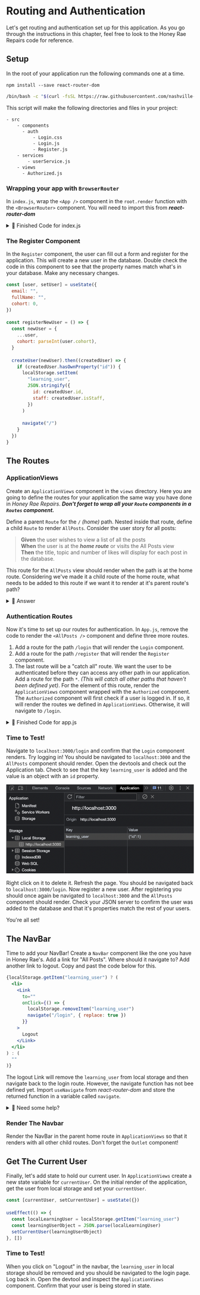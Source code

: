 # Routing and Authentication
Let's get routing and authentication set up for this application. As you go through the instructions in this chapter, feel free to look to the Honey Rae Repairs code for reference.

## Setup
In the root of your application run the following commands one at a time.

```shell
npm install --save react-router-dom
```

```sh
/bin/bash -c "$(curl -fsSL https://raw.githubusercontent.com/nashville-software-school/client-side-mastery/cohort-66/book-5-honey-rae-repairs/chapters/scripts/learn-auth.sh)"
```

This script will make the following directories and files in your project:
```
- src
    - components
      - auth
          - Login.css
          - Login.js
          - Register.js
    - services
        - userService.js
    - views
      - Authorized.js
```

### Wrapping your app with `BrowserRouter`
In `index.js`, wrap the `<App />` component in the `root.render` function with the `<BrowserRouter>` component. You will need to import this from ***react-router-dom***

<details>
  <summary>🔎 Finished Code for index.js</summary>

  ```jsx
  import { App } from "./App"
  import { createRoot } from "react-dom/client"
  import "./index.css"
  import { BrowserRouter } from "react-router-dom"

  const container = document.getElementById("root")
  const root = createRoot(container)
  root.render(
    <BrowserRouter>
      <App />
    </BrowserRouter>
  )
  ```
</details>

### The Register Component
In the `Register` component, the user can fill out a form and register for the application. This will create a new user in the database. Double check the code in this component to see that the property names match what's in your database. Make any necessary changes. 

```javascript
const [user, setUser] = useState({
  email: "",
  fullName: "",
  cohort: 0,
})

const registerNewUser = () => {
  const newUser = {
    ...user,
    cohort: parseInt(user.cohort),
  }

  createUser(newUser).then((createdUser) => {
    if (createdUser.hasOwnProperty("id")) {
      localStorage.setItem(
        "learning_user",
        JSON.stringify({
          id: createdUser.id,
          staff: createdUser.isStaff,
        })
      )

      navigate("/")
    }
  })
}
```

## The Routes

### ApplicationViews
Create an `ApplicationViews` component in the `views` directory. Here you are going to define the routes for your application the same way you have done in _Honey Rae Repairs_. ***Don't forget to wrap all your `Route` components in a `Routes` component.***

Define a parent `Route` for the `/` _(home)_ path. Nested inside that route, define a child `Route` to render `AllPosts`. Consider the user story for all posts: 

>**Given** the user wishes to view a list of all the posts<br>
>**When** the user is at the ***home route*** or visits the All Posts view<br>
>**Then** the title, topic and number of likes will display for each post in the database. 

This route for the `AllPosts` view should render when the path is at the home route. Considering we've made it a child route of the home route, what needs to be added to this route if we want it to render at it's parent route's path?

<details>
  <summary>🔎 Answer</summary>

  ```jsx
  <Routes>
    <Route path="/">
      <Route index element={<AllPosts />} />
    </Route>
  </Route>
  ```
</details>

### Authentication Routes
Now it's time to set up our routes for authentication. In `App.js`, remove the code to render the `<AllPosts />` component and define three more routes.

1. Add a route for the path `/login` that will render the `Login` component.
2. Add a route for the path `/register` that will render the `Register` component.
3. The last route will be a "catch all" route. We want the user to be authenticated before they can access any other path in our application. Add a route for the path `*`. _(This will catch all other paths that haven't been defined yet)_. For the element of this route, render the `ApplicationViews` component wrapped with the `Authorized` component. The `Authorized` component will first check if a user is logged in. If so, it will render the routes we defined in `ApplicationViews`. Otherwise, it will navigate to `/login`.

<details>
  <summary>🔎 Finished Code for app.js</summary>

  ```jsx
  import { Route, Routes } from "react-router-dom"
  import { Login } from "./components/auth/Login"
  import { Register } from "./components/auth/Register"
  import { Authorized } from "./views/Authorized"
  import { ApplicationViews } from "./views/ApplicationViews"

  export const App = () => {
    return (
      <Routes>
        <Route path="/login" element={<Login />} />
        <Route path="/register" element={<Register />} />
        <Route
          path="*"
          element={
            <Authorized>
              <ApplicationViews />
            </Authorized>
          }
        />
      </Routes>
    )
  }
  ```
</details>

### Time to Test! 
Navigate to `localhost:3000/login` and confirm that the `Login` component renders. Try logging in! You should be navigated to `localhost:3000` and the `AllPosts` component should render. Open the devtools and check out the Application tab. Check to see that the key `learning_user` is added and the value is an object with an `id` property. 

<img src="./images/learning-user.png" width="700" />

Right click on it to delete it. Refresh the page. You should be navigated back to `localhost:3000/login`. Now register a new user. After registering you should once again be navigated to `localhost:3000` and the `AllPosts` component should render. Check your JSON server to confirm the user was added to the database and that it's properties match the rest of your users. 

You're all set!

## The NavBar
Time to add your NavBar! Create a `NavBar` component like the one you have in Honey Rae's. Add a link for "All Posts". Where should it navigate to? Add another link to logout. Copy and past the code below for this.

```jsx
{localStorage.getItem("learning_user") ? (
  <li>
    <Link
      to=""
      onClick={() => {
        localStorage.removeItem("learning_user")
        navigate("/login", { replace: true })
      }}
    >
      Logout
    </Link>
  </li>
) : (
  ""
)}
```

The logout Link will remove the `learning_user` from local storage and then navigate back to the login route. However, the navigate function has not bee defined yet. Import `useNavigate` from *react-router-dom* and store the returned function in a variable called `navigate`.

<details>
  <summary>🔎 Need some help?</summary>

  ```jsx
  export const NavBar = () => {
    const navigate = useNavigate()
  ```
</details>

### Render The Navbar
Render the NavBar in the parent home route in `ApplicationViews` so that it renders with all other child routes. Don't forget the `Outlet` component!

## Get The Current User
Finally, let's add state to hold our current user. In `ApplicationViews` create a new state variable for `currentUser`. On the initial render of the application, get the user from local storage and set your `currentUser`.

```javascript
const [currentUser, setCurrentUser] = useState({})

useEffect(() => {
  const localLearningUser = localStorage.getItem("learning_user")
  const learningUserObject = JSON.parse(localLearningUser)
  setCurrentUser(learningUserObject)
}, [])
```

### Time to Test!
When you click on "Logout" in the navbar, the `learning_user` in local storage should be removed and you should be navigated to the login page. Log back in. Open the devtool and inspect the `ApplicationViews` component. Confirm that your user is being stored in state.